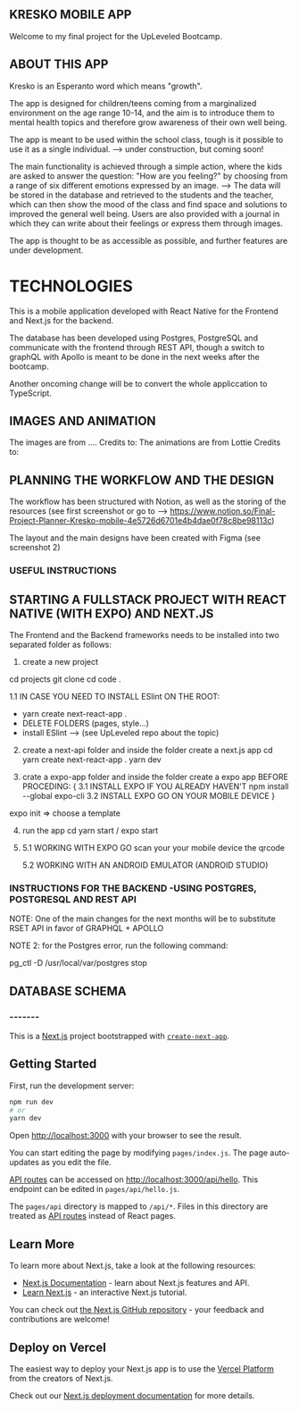 ## KRESKO MOBILE APP

Welcome to my final project for the UpLeveled Bootcamp.

## ABOUT THIS APP

Kresko is an Esperanto word which means "growth".

The app is designed for children/teens coming from a marginalized environment on the age range 10-14, and the aim is to introduce them to mental health topics and therefore grow awareness of their own well being.

The app is meant to be used within the school class, tough is it possible to use it as a single individual. --> under construction, but coming soon!

The main functionality is achieved through a simple action, where the kids are asked to answer the question: "How are you feeling?" by choosing from a range of six different emotions expressed by an image. --> The data will be stored in the database and retrieved to the students and the teacher, which can then show the mood of the class and find space and solutions to improved the general well being.
Users are also provided with a journal in which they can write about their feelings or express them through images.

The app is thought to be as accessible as possible, and further features are under development.

# TECHNOLOGIES

This is a mobile application developed with React Native for the Frontend and Next.js for the backend.

The database has been developed using Postgres, PostgreSQL and communicate with the frontend through REST API, though a switch to graphQL with Apollo is meant to be done in the next weeks after the bootcamp.

Another oncoming change will be to convert the whole appliccation to TypeScript.

## IMAGES AND ANIMATION

The images are from ....
Credits to:
The animations are from Lottie
Credits to:

## PLANNING THE WORKFLOW AND THE DESIGN

The workflow has been structured with Notion, as well as the storing of the resources (see first screenshot or go to --> https://www.notion.so/Final-Project-Planner-Kresko-mobile-4e5726d6701e4b4dae0f78c8be98113c)

The layout and the main designs have been created with Figma (see screenshot 2)

### USEFUL INSTRUCTIONS

## STARTING A FULLSTACK PROJECT WITH REACT NATIVE (WITH EXPO) AND NEXT.JS

The Frontend and the Backend frameworks needs to be installed into two separated folder as follows:

1. create a new project

cd projects
git clone <project url>
cd <project name>
code .

1.1 IN CASE YOU NEED TO INSTALL ESlint ON THE ROOT:

- yarn create next-react-app .
- DELETE FOLDERS (pages, style...)
- install ESlint --> (see UpLeveled repo about the topic)

2. create a next-api folder and inside the folder create a next.js app
   cd <folder name>
   yarn create next-react-app .
   yarn dev

3. crate a expo-app folder and inside the folder create a expo app
   BEFORE PROCEDING: {
   3.1 INSTALL EXPO IF YOU ALREADY HAVEN'T
   npm install --global expo-cli
   3.2 INSTALL EXPO GO ON YOUR MOBILE DEVICE
   }

expo init <project name> => choose a template

4. run the app
   cd <project name>
   yarn start / expo start

5. 5.1 WORKING WITH EXPO GO
   scan your your mobile device the qrcode

   5.2 WORKING WITH AN ANDROID EMULATOR (ANDROID STUDIO)

### INSTRUCTIONS FOR THE BACKEND -USING POSTGRES, POSTGRESQL AND REST API

NOTE: One of the main changes for the next months will be to substitute RSET API in favor of GRAPHQL + APOLLO

NOTE 2: for the Postgres error, run the following command:

pg_ctl -D /usr/local/var/postgres stop

## DATABASE SCHEMA

### -------

This is a [Next.js](https://nextjs.org/) project bootstrapped with [`create-next-app`](https://github.com/vercel/next.js/tree/canary/packages/create-next-app).

## Getting Started

First, run the development server:

```bash
npm run dev
# or
yarn dev
```

Open [http://localhost:3000](http://localhost:3000) with your browser to see the result.

You can start editing the page by modifying `pages/index.js`. The page auto-updates as you edit the file.

[API routes](https://nextjs.org/docs/api-routes/introduction) can be accessed on [http://localhost:3000/api/hello](http://localhost:3000/api/hello). This endpoint can be edited in `pages/api/hello.js`.

The `pages/api` directory is mapped to `/api/*`. Files in this directory are treated as [API routes](https://nextjs.org/docs/api-routes/introduction) instead of React pages.

## Learn More

To learn more about Next.js, take a look at the following resources:

- [Next.js Documentation](https://nextjs.org/docs) - learn about Next.js features and API.
- [Learn Next.js](https://nextjs.org/learn) - an interactive Next.js tutorial.

You can check out [the Next.js GitHub repository](https://github.com/vercel/next.js/) - your feedback and contributions are welcome!

## Deploy on Vercel

The easiest way to deploy your Next.js app is to use the [Vercel Platform](https://vercel.com/new?utm_medium=default-template&filter=next.js&utm_source=create-next-app&utm_campaign=create-next-app-readme) from the creators of Next.js.

Check out our [Next.js deployment documentation](https://nextjs.org/docs/deployment) for more details.
